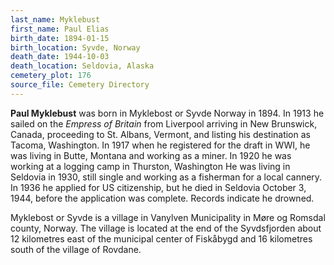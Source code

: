 ```yaml
---
last_name: Myklebust
first_name: Paul Elias
birth_date: 1894-01-15
birth_location: Syvde, Norway
death_date: 1944-10-03
death_location: Seldovia, Alaska
cemetery_plot: 176
source_file: Cemetery Directory
---
```

**Paul   Myklebust** was born in Myklebost or Syvde Norway in 1894. In 1913 he sailed on the
*Empress of Britain* from Liverpool arriving in New Brunswick, Canada,
proceeding to St. Albans, Vermont, and listing his destination as
Tacoma, Washington. In 1917 when he registered for the draft in WWI, he
was living in Butte, Montana and working as a miner. In 1920 he was
working at a logging camp in Thurston, Washington He was living in
Seldovia in 1930, still single and working as a fisherman for a local
cannery. In 1936 he applied for US citizenship, but he died in Seldovia
October 3, 1944, before the application was complete. Records indicate he drowned.

Myklebost or Syvde is a village in Vanylven Municipality in Møre og
Romsdal county, Norway. The village is located at the end of the
Syvdsfjorden about 12 kilometres east of the municipal center of
Fiskåbygd and 16 kilometres south of the village of Rovdane.
